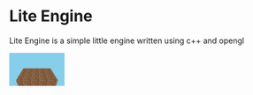 # Lite Engine

Lite Engine is a simple little engine written using c++ and opengl

<img src="./screenshots/1.png" width="100px"/>
